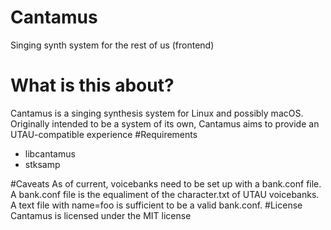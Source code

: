 # Cantamus
Singing synth system for the rest of us (frontend)
# What is this about?
Cantamus is a singing synthesis system for Linux and possibly macOS. Originally intended to be a system of its own, Cantamus aims to provide an UTAU-compatible experience
#Requirements
- libcantamus
- stksamp

#Caveats
As of current, voicebanks need to be set up with a bank.conf file. A bank.conf file is the equaliment of the character.txt of UTAU voicebanks. A text file with name=foo is sufficient to be a valid bank.conf.
#License
Cantamus is licensed under the MIT license
